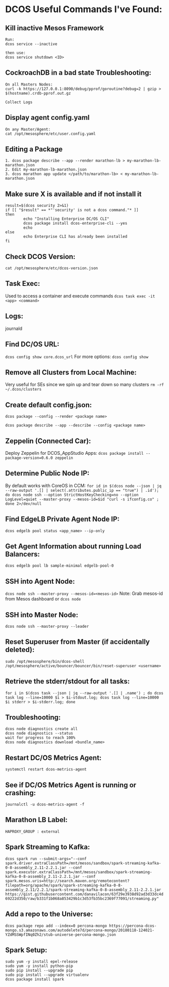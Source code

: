 # DCOS Useful Commands I've Found:

## Kill inactive Mesos Framework
```
Run:
dcos service --inactive

then use:
dcos service shutdown <ID>
```

## CockroachDB in a bad state Troubleshooting:
```
On all Masters Nodes:
curl -k https://127.0.0.1:8090/debug/pprof/goroutine?debug=2 | gzip > $(hostname).crdb-pprof.out.gz

Collect Logs
```

## Display agent config.yaml
```
On any Master/Agent:
cat /opt/mesosphere/etc/user.config.yaml
```

## Editing a Package
```
1. dcos package describe --app --render marathon-lb > my-marathon-lb-marathon.json
2. Edit my-marathon-lb-marathon.json
3. dcos marathon app update </path/to/marathon-lb> < my-marathon-lb-marathon.json
```

## Make sure X is available and if not install it
```# Make sure the DC/OS CLI is available
result=$(dcos security 2>&1)
if [[ "$result" == *"'security' is not a dcos command."* ]]
then
        echo "Installing Enterprise DC/OS CLI"
        dcos package install dcos-enterprise-cli --yes
        echo
else
        echo Enterprise CLI has already been installed
fi
```

## Check DCOS Version:
```cat /opt/mesosphere/etc/dcos-version.json```

## Task Exec:
Used to access a container and execute commands
```dcos task exec -it <app> <command>```

## Logs:
journald

## Find DC/OS URL:
```dcos config show core.dcos_url```
For more options:
```dcos config show```


## Remove all Clusters from Local Machine:
Very useful for SEs since we spin up and tear down so many clusters
```rm -rf ~/.dcos/clusters```


## Create default config.json:
```dcos package --config --render <package name>```

```dcos package describe --app --describe --config <package name>```

## Zeppelin (Connected Car):
Deploy Zeppelin for DCOS_AppStudio Apps:
```dcos package install --package-version=0.6.0 zeppelin```

## Determine Public Node IP:
By default works with CoreOS in CCM:
```for id in $(dcos node --json | jq --raw-output '.[] | select(.attributes.public_ip == "true") | .id'); do dcos node ssh --option StrictHostKeyChecking=no --option LogLevel=quiet --master-proxy --mesos-id=$id "curl -s ifconfig.co" ; done 2>/dev/null```

## Find EdgeLB Private Agent Node IP:
```dcos edgelb pool status <app_name> --ip-only```

## Get Agent Information about running Load Balancers:
```dcos edgelb pool lb sample-minimal edgelb-pool-0```

## SSH into Agent Node:
```dcos node ssh --master-proxy --mesos-id=<mesos-id>```
Note: Grab mesos-id from Mesos dashboard or `dcos node`

## SSH into Master Node:
```dcos node ssh --master-proxy --leader```

## Reset Superuser from Master (if accidentally deleted):
```sudo /opt/mesosphere/bin/dcos-shell /opt/mesosphere/active/bouncer/bouncer/bin/reset-superuser <username>```

## Retrieve the stderr/stdout for all tasks:
```for i in $(dcos task --json | jq --raw-output '.[] | .name') ; do dcos task log --line=10000 $i > $i-stdout.log; dcos task log --line=10000 $i stderr > $i-stderr.log; done```


## Troubleshooting:
```
dcos node diagnostics create all
dcos node diagnostics --status
wait for progress to reach 100%
dcos node diagnostics download <bundle_name>
```

## Restart DC/OS Metrics Agent:
```systemctl restart dcos-metrics-agent```

## See if DC/OS Metrics Agent is running or crashing:
```journalctl -u dcos-metrics-agent -f```

## Marathon LB Label:
```HAPROXY_GROUP : external```

## Spark Streaming to Kafka:
```dcos spark run --submit-args="--conf spark.driver.extraClassPath=/mnt/mesos/sandbox/spark-streaming-kafka-0-8-assembly_2.11-2.2.1.jar --conf spark.executor.extraClassPath=/mnt/mesos/sandbox/spark-streaming-kafka-0-8-assembly_2.11-2.2.1.jar --conf spark.mesos.uris=http://search.maven.org/remotecontent?filepath=org/apache/spark/spark-streaming-kafka-0-8-assembly_2.11/2.2.1/spark-streaming-kafka-0-8-assembly_2.11-2.2.1.jar https://gist.githubusercontent.com/danavilacon/63f29e3938d92ad3d33dc4d69222d350/raw/b331f1b068a853429b1c3d53fb35bc2369f77091/streaming.py"```

## Add a repo to the Universe:
```dcos package repo add --index=0 percona-mongo https://percona-dcos-mongo.s3.amazonaws.com/autodelete7d/percona-mongo/20180118-124021-YZdMSSWpfINq0Zh2/stub-universe-percona-mongo.json```

## Spark Setup:

```
sudo yum -y install epel-release
sudo yum -y install python-pip
sudo pip install --upgrade pip
sudo pip install --upgrade virtualenv
dcos package install spark
```

